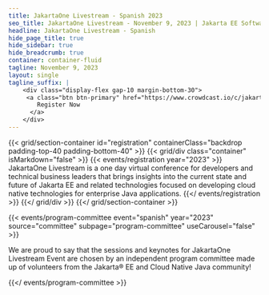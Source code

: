 ```yaml
---
title: JakartaOne Livestream - Spanish 2023
seo_title: JakartaOne Livestream - November 9, 2023 | Jakarta EE Software | Cloud Native
headline: JakartaOne Livestream - Spanish
hide_page_title: true
hide_sidebar: true
hide_breadcrumb: true
container: container-fluid
tagline: November 9, 2023
layout: single
tagline_suffix: |
    <div class="display-flex gap-10 margin-bottom-30">    
     <a class="btn btn-primary" href="https://www.crowdcast.io/c/jakartaone-11092023">
        Register Now
      </a>
    </div>
---
```

<!-- Registration section -->

{{< grid/section-container id="registration" containerClass="backdrop padding-top-40 padding-bottom-40" >}}
    {{< grid/div class="container" isMarkdown="false" >}}
        {{< events/registration year="2023" >}}
JakartaOne Livestream is a one day virtual conference for developers and technical business leaders that brings insights into the current state and future of Jakarta EE and related technologies focused on developing cloud native technologies for enterprise Java applications.
        {{</ events/registration >}}
    {{</ grid/div >}}
{{</ grid/section-container >}}


<!-- Program Committee section -->
{{< events/program-committee event="spanish" year="2023"  source="committee" subpage="program-committee" useCarousel="false" >}}

We are proud to say that the sessions and keynotes for JakartaOne Livestream
Event are chosen by an independent program committee made up of volunteers from
the Jakarta&reg; EE and Cloud Native Java community!

{{</ events/program-committee >}}
